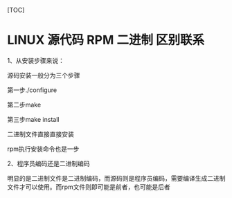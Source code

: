 [TOC]

# LINUX 源代码 RPM 二进制 区别联系



1、从安装步骤来说：

源码安装一般分为三个步骤

第一步./configure

第二步make

第三步make install

二进制文件直接直接安装

rpm执行安装命令也是一步

2、程序员编码还是二进制编码

明显的是二进制文件是二进制编码，而源码则是程序员编码，需要编译生成二进制文件才可以使用。而rpm文件则即可能是前者，也可能是后者

